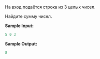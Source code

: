 На вход подаётся строка из 3 целых чисел.

Найдите сумму чисел.

**Sample Input:**

```python
5 0 3
```


**Sample Output:**

```python
8
```
